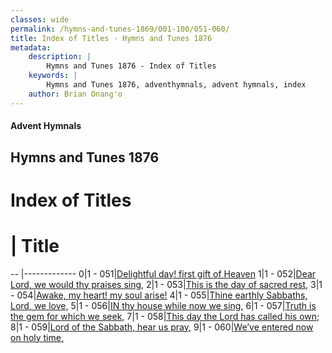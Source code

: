 ```yaml
---
classes: wide
permalink: /hymns-and-tunes-1869/001-100/051-060/
title: Index of Titles - Hymns and Tunes 1876
metadata:
    description: |
        Hymns and Tunes 1876 - Index of Titles
    keywords: |
        Hymns and Tunes 1876, adventhymnals, advent hymnals, index
    author: Brian Onang'o
---
```


#### Advent Hymnals

## Hymns and Tunes 1876

# Index of Titles
# | Title                        
-- |-------------
0|1 - 051|[Delightful day! first gift of Heaven](/001-100/051-060/01.Delightful-day!-first-gift-of-Heaven)
1|1 - 052|[Dear Lord, we would thy praises sing,](/001-100/051-060/02.Dear-Lord,-we-would-thy-praises-sing,)
2|1 - 053|[This is the day of sacred rest,](/001-100/051-060/03.This-is-the-day-of-sacred-rest,)
3|1 - 054|[Awake, my heart! my soul arise!](/001-100/051-060/04.Awake,-my-heart!-my-soul-arise!)
4|1 - 055|[Thine earthly Sabbaths, Lord, we love,](/001-100/051-060/05.Thine-earthly-Sabbaths,-Lord,-we-love,)
5|1 - 056|[IN thy house while now we sing,](/001-100/051-060/06.IN-thy-house-while-now-we-sing,)
6|1 - 057|[Truth is the gem for which we seek,](/001-100/051-060/07.Truth-is-the-gem-for-which-we-seek,)
7|1 - 058|[This day the Lord has called his own;](/001-100/051-060/08.This-day-the-Lord-has-called-his-own;)
8|1 - 059|[Lord of the Sabbath, hear us pray,](/001-100/051-060/09.Lord-of-the-Sabbath,-hear-us-pray,)
9|1 - 060|[We’ve entered now on holy time,](/001-100/051-060/10.We’ve-entered-now-on-holy-time,)